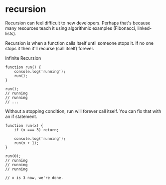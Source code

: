 # recursion

Recursion can feel difficult to new developers. Perhaps that's because many resources teach it using algorithmic examples (Fibonacci, linked-lists). 

Recursion is when a function calls itself until someone stops it. If no one stops it then it'll recurse (call itself) forever.


Infinite Recursion

```
function run() {
    console.log('running');
    run();
}

run();
// running
// running
// ...
```

Without a stopping condition, run will forever call itself. You can fix that with an if statement.


```
function run(x) {
    if (x === 3) return;
    
    console.log('running');
    run(x + 1);
}

run(0);
// running
// running
// running

// x is 3 now, we're done.
```